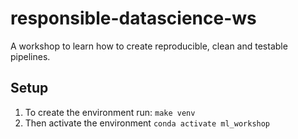 # responsible-datascience-ws
A workshop to learn how to create reproducible, clean and testable pipelines.


## Setup

1. To create the environment run: `make venv`
2. Then activate the environment `conda activate ml_workshop`

